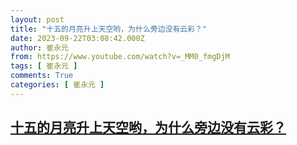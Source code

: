 ```yaml
---
layout: post
title: "十五的月亮升上天空哟，为什么旁边没有云彩？"
date: 2023-09-22T03:08:42.000Z
author: 崔永元
from: https://www.youtube.com/watch?v=_MM0_fmgDjM
tags: [ 崔永元 ]
comments: True
categories: [ 崔永元 ]
---
```

<!--1695352122000-->
[十五的月亮升上天空哟，为什么旁边没有云彩？](https://www.youtube.com/watch?v=_MM0_fmgDjM)
------

<div>

</div>
